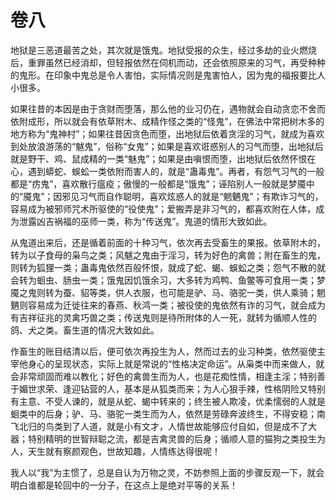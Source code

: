 # 卷八

​          地狱是三恶道最苦之处，其次就是饿鬼。地狱受报的众生，经过多劫的业火燃烧后，重罪虽然已经消却，但轻报依然在伺机而动，还会依照原来的习气，再受种种的鬼形。在印象中鬼总是令人害怕，实际情况则是鬼害怕人，因为鬼的福报要比人小很多。

​         如果往昔的本因是由于贪财而堕落，那么他的业习仍在，遇物就会自动贪恋不舍而依附成形，所以就会有依草附木、成精作怪之类的“怪鬼”，在佛法中常把树木多的地方称为“鬼神村”；如果往昔因贪色而堕，出地狱后依着贪淫的习气，就成为喜欢到处放浪游荡的“魃鬼”，俗称“女鬼”；如果是喜欢诳惑别人的习气而堕，出地狱后就是野干、鸡、鼠成精的一类“魅鬼”；如果是由嗔恨而堕，出地狱后依然怀恨在心，遇到蟒蛇、蜈蚣一类依附而害人的，就是“蛊毒鬼”。再者，有怨气习气的一般都是“疠鬼”，喜欢散行瘟疫；傲慢的一般都是“饿鬼”；诬陷别人一般就是梦魇中的“魇鬼”；因邪见习气而自作聪明，喜欢炫惑人的就是“魍魉鬼”；有欺诈习气的，容易成为被邪师咒术所驱使的“役使鬼”；爱搬弄是非习气的，都喜欢附在人体，成为泄露凶吉祸福的巫师一类，称为“传送鬼”。鬼道的情形大致如此。

​         从鬼道出来后，还是循着前面的十种习气，依次再去受畜生的果报。依草附木的，转为以子食母的枭鸟之类；风魃之鬼由于淫习，转为好色的禽兽；附在畜生的鬼，则转为狐狸一类；蛊毒鬼依然百般怀恨，就成了蛇、蝎、蜈蚣之类；怨气不散的就会转为蛔虫、肠虫一类；饿鬼因饥饿余习，大多转为鸡鸭、鱼鳖等可食用一类；梦魇之鬼则转为蚕、貂等类，供人衣服，也可能是驴、马、骆驼一类，供人乘骑；魍魉则容易成为迁徙往来的春燕、秋鸿一类；被役使的鬼依然有诈的习气，就会成为有吉祥征兆的灵禽巧兽之类；传送鬼则是待所附体的人一死，就转为循顺人性的鸽、犬之类。畜生道的情况大致如此。

​         作畜生的账目结清以后，便可依次再投生为人，然而过去的业习种类，依然驱使主宰他身心的呈现状态，实际上就是常说的“性格决定命运”。从枭类中而来做人，就会非常顽固而难以教化；好色的禽兽生而为人，也是花痴性情，相逢主淫；特别善于媚世求荣、逢迎钻营的人，基本是从狐类而来；为人心狠手辣，性格阴险又特别有主意、不受人谏的，就是从蛇、蝎中转来的；终生被人欺凌，优柔懦弱的人就是蛔类中的后身；驴、马、骆驼一类生而为人，依然是劳碌奔波终生，不得安稳；南飞北归的鸟类到了人道，就是小有文才，人情世故能够应付自如，但是成不了大器；特别精明的世智辩聪之流，都是吉禽灵兽的后身；循顺人意的猫狗之类投生为人，天生就有察颜观色，世故知趣，人情练达得很呢！

​         我人以“我”为主惯了，总是自认为万物之灵，不妨参照上面的步骤反观一下，就会明白谁都是轮回中的一分子，在这点上是绝对平等的关系！